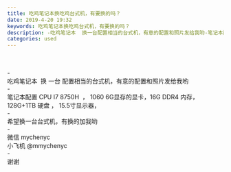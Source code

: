 ```yaml
---
title: 吃鸡笔记本换吃鸡台式机，有要换的吗？
date: 2019-4-20 19:32
keywords: 吃鸡笔记本换吃鸡台式机，有要换的吗？
description: -吃鸡笔记本  换一台配置相当的台式机，有意的配置和照片发给我哟-笔记本配置CPUI78750H  ，10606G显存的显卡，16GDDR4内存，128G+1TB硬盘，15.5寸显示器，-希望换一台台式机，有换的加我哟-微信mychenyc
categories: used
---
```

<td class="t_f" id="postmessage_3564084">

<br/>
<br/>
-<br/>
吃鸡笔记本  换 一台 配置相当的台式机，有意的配置和照片发给我哟<br/>
-<br/>
笔记本配置 CPU I7 8750H  ， 1060 6G显存的显卡，16G DDR4 内存， 128G+1TB 硬盘 ， 15.5寸显示器，<br/>
-<br/>
希望换一台台式机，有换的加我哟<br/>
-<br/>
微信 mychenyc<br/>
小飞机 @mmychenyc <br/>
-<br/>
谢谢<br/>
<br/>
<br/>
</td>
